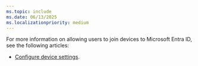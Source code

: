 ```yaml
---
ms.topic: include
ms.date: 06/13/2025
ms.localizationpriority: medium
---
```


<!-- This file is shared by the following articles:

tutorial/pre-provisioning/azure-ad-join-automatic-enrollment.md
tutorial/user-driven/azure-ad-join-automatic-enrollment.md
device-preparation/tutorial/user-driven/entra-join-allow-users-to-join.md

Headings are driven by article context. -->

For more information on allowing users to join devices to Microsoft Entra ID, see the following articles:

- [Configure device settings](/azure/active-directory/devices/device-management-azure-portal#configure-device-settings).